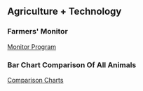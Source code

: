 ## Agriculture + Technology

### Farmers' Monitor

[Monitor Program](https://phanmad000.github.io/Group4/animals.html)

### Bar Chart Comparison Of All Animals
[Comparison Charts](https://phanmad000.github.io/Group4/charts.html)
